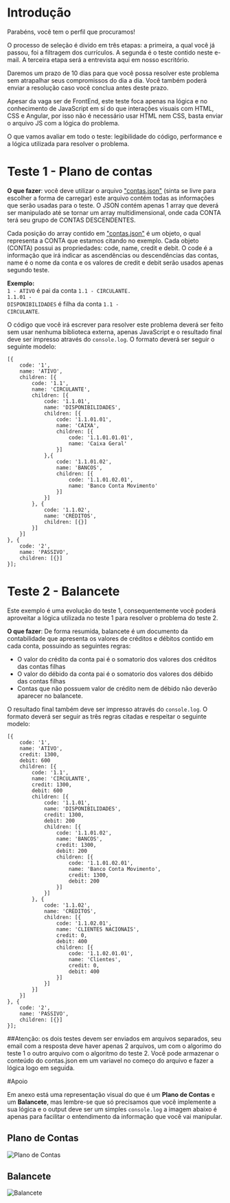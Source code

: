 # Introdução

Parabéns, você tem o perfil que procuramos!


O processo de seleção é divido em três etapas: a primeira,  a qual você já passou, foi a filtragem dos currículos. A segunda é o teste contido neste e-mail. A terceira etapa será a entrevista aqui em nosso escritório.

Daremos um prazo de 10 dias para que você possa resolver este problema sem atrapalhar seus compromissos do dia a dia. Você também poderá enviar a resolução caso você conclua antes deste prazo.

Apesar da vaga ser de FrontEnd, este teste foca apenas na lógica e no conhecimento de JavaScript em sí do que interações visuais com HTML, CSS e Angular, por isso não é necessário usar HTML nem CSS, basta enviar o arquivo JS com a lógica do problema.

O que vamos avaliar em todo o teste: legibilidade do código, performance e a lógica utilizada para resolver o problema.



# Teste 1 - Plano de contas

<strong>O que fazer</strong>: você deve utilizar o arquivo ["contas.json"](contas.json) (sinta se livre para escolher a forma de carregar) este arquivo contém todas as informações que serão usadas para o teste. O JSON contém apenas 1 array que deverá ser manipulado até se tornar um array multidimensional, onde cada CONTA terá seu grupo de CONTAS DESCENDENTES.

Cada posição do array contido em ["contas.json"](contas.json) é um objeto, o qual representa a CONTA que estamos citando no exemplo. Cada objeto (CONTA) possui as propriedades: code, name, credit e debit. O code é a informação que irá indicar as ascendências ou descendências das contas, name é o nome da conta e os valores de credit e debit serão usados apenas segundo teste.



<strong>Exemplo:</strong><br>
<code>1 - ATIVO</code> é pai da conta <code>1.1 - CIRCULANTE.</code><br>
<code>1.1.01 - DISPONIBILIDADES</code> é filha da conta <code>1.1 - CIRCULANTE</code>.

O código que você irá escrever para resolver este problema deverá ser feito sem usar nenhuma biblioteca externa, apenas JavaScript e o resultado final deve ser impresso através do <code>console.log</code>. O formato deverá ser seguir o seguinte modelo:

```
[{
	code: '1',
	name: 'ATIVO',
	children: [{
		code: '1.1',
		name: 'CIRCULANTE',
		children: [{
			code: '1.1.01',
			name: 'DISPONIBILIDADES',
			children: [{
				code: '1.1.01.01',
				name: 'CAIXA',
				children: [{
					code: '1.1.01.01.01',
					name: 'Caixa Geral'
				}]
			},{
				code: '1.1.01.02',
				name: 'BANCOS',
				children: [{
					code: '1.1.01.02.01',
					name: 'Banco Conta Movimento'
				}]
			}]
		}, {
			code: '1.1.02',
			name: 'CRÉDITOS',
			children: [{}]
		}]
	}]
}, {
	code: '2',
	name: 'PASSIVO',
	children: [{}]
}];

```


# Teste 2 - Balancete

Este exemplo é uma evolução do teste 1, consequentemente você poderá aproveitar a lógica utilizada no teste 1 para resolver o problema do teste 2.

<strong>O que fazer</strong>: De forma resumida, balancete é um documento da contabilidade que apresenta os valores de créditos e débitos contido em cada conta, possuindo as seguintes regras:

- O valor do crédito da conta pai é o somatorio dos valores dos créditos das contas filhas
- O valor do débido da conta pai é o somatorio dos valores dos débido das contas filhas
- Contas que não possuem valor de crédito nem de débido não deverão aparecer no balancete.

O resultado final também deve ser impresso através do <code>console.log</code>. O formato deverá ser seguir as três regras citadas e respeitar o seguinte modelo:

```
[{
	code: '1',
	name: 'ATIVO',
	credit: 1300,
	debit: 600
	children: [{
		code: '1.1',
		name: 'CIRCULANTE',
		credit: 1300,
		debit: 600
		children: [{
			code: '1.1.01',
			name: 'DISPONIBILIDADES',
			credit: 1300,
			debit: 200
			children: [{
				code: '1.1.01.02',
				name: 'BANCOS',
				credit: 1300,
				debit: 200
				children: [{
					code: '1.1.01.02.01',
					name: 'Banco Conta Movimento',
					credit: 1300,
					debit: 200
				}]
			}]
		}, {
			code: '1.1.02',
			name: 'CRÉDITOS',
			children: [{
				code: '1.1.02.01',
				name: 'CLIENTES NACIONAIS',
				credit: 0,
				debit: 400
				children: [{
					code: '1.1.02.01.01',
					name: 'Clientes',
					credit: 0,
					debit: 400
				}]
			}]
		}]
	}]
}, {
	code: '2',
	name: 'PASSIVO',
	children: [{}]
}];
```

##Atenção: os dois testes devem ser enviados em arquivos separados, seu email com a resposta deve haver apenas 2 arquivos, um com o algorimo do teste 1 o outro arquivo com o algoritmo do teste 2. Você pode armazenar o conteúdo do contas.json em um variavel no começo do arquivo e fazer a lógica logo em seguida.

#Apoio

Em anexo está uma representação visual do que é um <strong>Plano de Contas</strong> e um <strong>Balancete</strong>, mas lembre-se que só precisamos que você implemente a sua lógica e o output deve ser um simples <code>console.log</code> a imagem abaixo é apenas para facilitar o entendimento da informação que você vai manipular.

## Plano de Contas
![Plano de Contas](img1.png)

## Balancete
![Balancete](img2.png)
